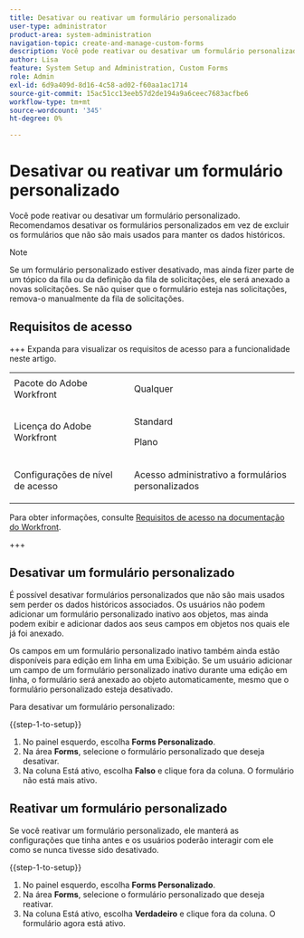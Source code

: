 ```yaml
---
title: Desativar ou reativar um formulário personalizado
user-type: administrator
product-area: system-administration
navigation-topic: create-and-manage-custom-forms
description: Você pode reativar ou desativar um formulário personalizado. Recomendamos desativar os formulários personalizados em vez de excluir os formulários que não são mais usados para manter os dados históricos.
author: Lisa
feature: System Setup and Administration, Custom Forms
role: Admin
exl-id: 6d9a409d-8d16-4c58-ad02-f60aa1ac1714
source-git-commit: 15ac51cc13eeb57d2de194a9a6ceec7683acfbe6
workflow-type: tm+mt
source-wordcount: '345'
ht-degree: 0%

---
```


# Desativar ou reativar um formulário personalizado

Você pode reativar ou desativar um formulário personalizado. Recomendamos desativar os formulários personalizados em vez de excluir os formulários que não são mais usados para manter os dados históricos.

>[!NOTE]
>
>Se um formulário personalizado estiver desativado, mas ainda fizer parte de um tópico da fila ou da definição da fila de solicitações, ele será anexado a novas solicitações. Se não quiser que o formulário esteja nas solicitações, remova-o manualmente da fila de solicitações.

## Requisitos de acesso

+++ Expanda para visualizar os requisitos de acesso para a funcionalidade neste artigo.

<table style="table-layout:auto"> 
 <col> 
 <col> 
 <tbody> 
  <tr> 
   <td>Pacote do Adobe Workfront</td> 
   <td><p>Qualquer</p></td> 
  </tr> 
  <tr> 
   <td>Licença do Adobe Workfront</td> 
   <td><p>Standard</p>
       <p>Plano</p></td>
  </tr> 
  <tr> 
   <td>Configurações de nível de acesso</td> 
   <td> <p>Acesso administrativo a formulários personalizados</p> </td> 
  </tr>  
 </tbody> 
</table>

Para obter informações, consulte [Requisitos de acesso na documentação do Workfront](/help/quicksilver/administration-and-setup/add-users/access-levels-and-object-permissions/access-level-requirements-in-documentation.md).

+++

## Desativar um formulário personalizado

É possível desativar formulários personalizados que não são mais usados sem perder os dados históricos associados. Os usuários não podem adicionar um formulário personalizado inativo aos objetos, mas ainda podem exibir e adicionar dados aos seus campos em objetos nos quais ele já foi anexado.

Os campos em um formulário personalizado inativo também ainda estão disponíveis para edição em linha em uma Exibição. Se um usuário adicionar um campo de um formulário personalizado inativo durante uma edição em linha, o formulário será anexado ao objeto automaticamente, mesmo que o formulário personalizado esteja desativado.

Para desativar um formulário personalizado:

{{step-1-to-setup}}

1. No painel esquerdo, escolha **Forms Personalizado**.
1. Na área **Forms**, selecione o formulário personalizado que deseja desativar.
1. Na coluna Está ativo, escolha **Falso** e clique fora da coluna. O formulário não está mais ativo.

## Reativar um formulário personalizado

Se você reativar um formulário personalizado, ele manterá as configurações que tinha antes e os usuários poderão interagir com ele como se nunca tivesse sido desativado.

{{step-1-to-setup}}

1. No painel esquerdo, escolha **Forms Personalizado**.
1. Na área **Forms**, selecione o formulário personalizado que deseja reativar.
1. Na coluna Está ativo, escolha **Verdadeiro** e clique fora da coluna. O formulário agora está ativo.
